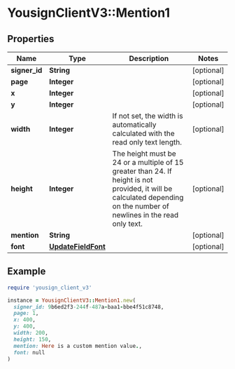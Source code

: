 # YousignClientV3::Mention1

## Properties

| Name | Type | Description | Notes |
| ---- | ---- | ----------- | ----- |
| **signer_id** | **String** |  | [optional] |
| **page** | **Integer** |  | [optional] |
| **x** | **Integer** |  | [optional] |
| **y** | **Integer** |  | [optional] |
| **width** | **Integer** | If not set, the width is automatically calculated with the read only text length. | [optional] |
| **height** | **Integer** | The height must be 24 or a multiple of 15 greater than 24. If height is not provided, it will be calculated depending on the number of newlines in the read only text. | [optional] |
| **mention** | **String** |  | [optional] |
| **font** | [**UpdateFieldFont**](UpdateFieldFont.md) |  | [optional] |

## Example

```ruby
require 'yousign_client_v3'

instance = YousignClientV3::Mention1.new(
  signer_id: 9b6ed2f3-244f-487a-baa1-bbe4f51c8748,
  page: 1,
  x: 400,
  y: 400,
  width: 200,
  height: 150,
  mention: Here is a custom mention value.,
  font: null
)
```

